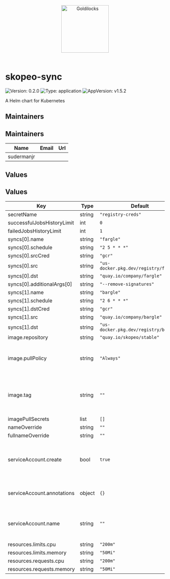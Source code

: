 <div align="center">
<a href="https://github.com/FairwindsOps/goldilocks"><img src="logo.svg" height="150" alt="Goldilocks" style="padding-bottom: 20px" /></a>
<br>
</div>

# skopeo-sync

![Version: 0.2.0](https://img.shields.io/badge/Version-0.2.0-informational?style=flat-square) ![Type: application](https://img.shields.io/badge/Type-application-informational?style=flat-square) ![AppVersion: v1.5.2](https://img.shields.io/badge/AppVersion-v1.5.2-informational?style=flat-square)

A Helm chart for Kubernetes

## Maintainers

## Maintainers

| Name | Email | Url |
| ---- | ------ | --- |
| sudermanjr |  |  |

## Values

## Values

| Key | Type | Default | Description |
|-----|------|---------|-------------|
| secretName | string | `"registry-creds"` |  |
| successfulJobsHistoryLimit | int | `0` |  |
| failedJobsHistoryLimit | int | `1` |  |
| syncs[0].name | string | `"fargle"` |  |
| syncs[0].schedule | string | `"2 5 * * *"` |  |
| syncs[0].srcCred | string | `"gcr"` |  |
| syncs[0].src | string | `"us-docker.pkg.dev/registry/fargle"` |  |
| syncs[0].dst | string | `"quay.io/company/fargle"` |  |
| syncs[0].additionalArgs[0] | string | `"--remove-signatures"` |  |
| syncs[1].name | string | `"bargle"` |  |
| syncs[1].schedule | string | `"2 6 * * *"` |  |
| syncs[1].dstCred | string | `"gcr"` |  |
| syncs[1].src | string | `"quay.io/company/bargle"` |  |
| syncs[1].dst | string | `"us-docker.pkg.dev/registry/bargle"` |  |
| image.repository | string | `"quay.io/skopeo/stable"` |  |
| image.pullPolicy | string | `"Always"` | Sets the pullPolicy. Recommend leaving this as Always |
| image.tag | string | `""` | Overrides the image tag whose default is the chart appVersion |
| imagePullSecrets | list | `[]` |  |
| nameOverride | string | `""` |  |
| fullnameOverride | string | `""` |  |
| serviceAccount.create | bool | `true` | Specifies whether a service account should be created |
| serviceAccount.annotations | object | `{}` | Annotations to add to the service account |
| serviceAccount.name | string | `""` | The name of the service account to use. |
| resources.limits.cpu | string | `"200m"` |  |
| resources.limits.memory | string | `"50Mi"` |  |
| resources.requests.cpu | string | `"200m"` |  |
| resources.requests.memory | string | `"50Mi"` |  |
